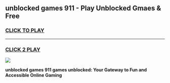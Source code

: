 
## unblocked games 911 - Play Unblocked Gmaes & Free
<h3>
<a href="https://news.freeplayer.one?title=unblocked_games_911&ref=16F">CLICK TO PLAY</a></h3>
<hr>

<h3>
<a href="https://news.freeplayer.one?title=unblocked_games_911&ref=16F">CLICK 2 PLAY</a>
  
</h3>

<a href="https://news.freeplayer.one?title=unblocked_games_911&ref=16F/"><img src="https://clearcache.store/games.png"></a>


**unblocked games 911 games unblocked: Your Gateway to Fun and Accessible Online Gaming**
